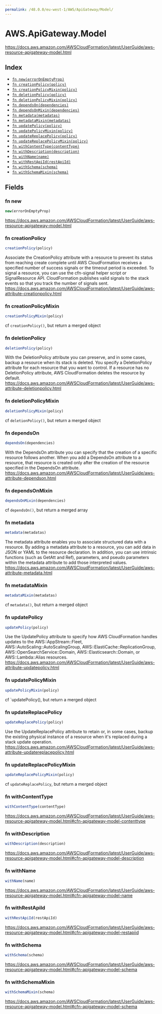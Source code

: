 ```yaml
---
permalink: /48.0.0/eu-west-1/AWS/ApiGateway/Model/
---
```


# AWS.ApiGateway.Model

https://docs.aws.amazon.com/AWSCloudFormation/latest/UserGuide/aws-resource-apigateway-model.html

## Index

* [`fn new(errorOnEmptyProp)`](#fn-new)
* [`fn creationPolicy(policy)`](#fn-creationpolicy)
* [`fn creationPolicyMixin(policy)`](#fn-creationpolicymixin)
* [`fn deletionPolicy(policy)`](#fn-deletionpolicy)
* [`fn deletionPolicyMixin(policy)`](#fn-deletionpolicymixin)
* [`fn dependsOn(dependencies)`](#fn-dependson)
* [`fn dependsOnMixin(dependencies)`](#fn-dependsonmixin)
* [`fn metadata(metadatas)`](#fn-metadata)
* [`fn metadataMixin(metadatas)`](#fn-metadatamixin)
* [`fn updatePolicy(policy)`](#fn-updatepolicy)
* [`fn updatePolicyMixin(policy)`](#fn-updatepolicymixin)
* [`fn updateReplacePolicy(policy)`](#fn-updatereplacepolicy)
* [`fn updateReplacePolicyMixin(policy)`](#fn-updatereplacepolicymixin)
* [`fn withContentType(contentType)`](#fn-withcontenttype)
* [`fn withDescription(description)`](#fn-withdescription)
* [`fn withName(name)`](#fn-withname)
* [`fn withRestApiId(restApiId)`](#fn-withrestapiid)
* [`fn withSchema(schema)`](#fn-withschema)
* [`fn withSchemaMixin(schema)`](#fn-withschemamixin)

## Fields

### fn new

```ts
new(errorOnEmptyProp)
```

https://docs.aws.amazon.com/AWSCloudFormation/latest/UserGuide/aws-resource-apigateway-model.html

### fn creationPolicy

```ts
creationPolicy(policy)
```

Associate the CreationPolicy attribute with a resource to prevent its status from reaching create complete until AWS CloudFormation receives a specified number of success signals or the timeout period is exceeded. To signal a resource, you can use the cfn-signal helper script or SignalResource API. CloudFormation publishes valid signals to the stack events so that you track the number of signals sent. 
https://docs.aws.amazon.com/AWSCloudFormation/latest/UserGuide/aws-attribute-creationpolicy.html

### fn creationPolicyMixin

```ts
creationPolicyMixin(policy)
```

cf `creationPolicy()`, but return a merged object

### fn deletionPolicy

```ts
deletionPolicy(policy)
```

With the DeletionPolicy attribute you can preserve, and in some cases, backup a resource when its stack is deleted. You specify a DeletionPolicy attribute for each resource that you want to control. If a resource has no DeletionPolicy attribute, AWS CloudFormation deletes the resource by default. 
https://docs.aws.amazon.com/AWSCloudFormation/latest/UserGuide/aws-attribute-deletionpolicy.html

### fn deletionPolicyMixin

```ts
deletionPolicyMixin(policy)
```

cf `deletionPolicy()`, but return a merged object

### fn dependsOn

```ts
dependsOn(dependencies)
```

With the DependsOn attribute you can specify that the creation of a specific resource follows another. When you add a DependsOn attribute to a resource, that resource is created only after the creation of the resource specified in the DependsOn attribute. 
https://docs.aws.amazon.com/AWSCloudFormation/latest/UserGuide/aws-attribute-dependson.html

### fn dependsOnMixin

```ts
dependsOnMixin(dependencies)
```

cf `dependsOn()`, but return a merged array

### fn metadata

```ts
metadata(metadatas)
```

The metadata attribute enables you to associate structured data with a resource. By adding a metadata attribute to a resource, you can add data in JSON or YAML to the resource declaration. In addition, you can use intrinsic functions (such as GetAtt and Ref), parameters, and pseudo parameters within the metadata attribute to add those interpreted values. 
https://docs.aws.amazon.com/AWSCloudFormation/latest/UserGuide/aws-attribute-metadata.html

### fn metadataMixin

```ts
metadataMixin(metadatas)
```

cf `metadata()`, but return a merged object

### fn updatePolicy

```ts
updatePolicy(policy)
```

Use the UpdatePolicy attribute to specify how AWS CloudFormation handles updates to the AWS::AppStream::Fleet, AWS::AutoScaling::AutoScalingGroup, AWS::ElastiCache::ReplicationGroup, AWS::OpenSearchService::Domain, AWS::Elasticsearch::Domain, or AWS::Lambda::Alias resources. 
https://docs.aws.amazon.com/AWSCloudFormation/latest/UserGuide/aws-attribute-updatepolicy.html

### fn updatePolicyMixin

```ts
updatePolicyMixin(policy)
```

cf `updatePolicy(), but return a merged object

### fn updateReplacePolicy

```ts
updateReplacePolicy(policy)
```

Use the UpdateReplacePolicy attribute to retain or, in some cases, backup the existing physical instance of a resource when it's replaced during a stack update operation. 
https://docs.aws.amazon.com/AWSCloudFormation/latest/UserGuide/aws-attribute-updatereplacepolicy.html

### fn updateReplacePolicyMixin

```ts
updateReplacePolicyMixin(policy)
```

cf `updateReplacePolicy`, but return a merged object

### fn withContentType

```ts
withContentType(contentType)
```

https://docs.aws.amazon.com/AWSCloudFormation/latest/UserGuide/aws-resource-apigateway-model.html#cfn-apigateway-model-contenttype

### fn withDescription

```ts
withDescription(description)
```

https://docs.aws.amazon.com/AWSCloudFormation/latest/UserGuide/aws-resource-apigateway-model.html#cfn-apigateway-model-description

### fn withName

```ts
withName(name)
```

https://docs.aws.amazon.com/AWSCloudFormation/latest/UserGuide/aws-resource-apigateway-model.html#cfn-apigateway-model-name

### fn withRestApiId

```ts
withRestApiId(restApiId)
```

https://docs.aws.amazon.com/AWSCloudFormation/latest/UserGuide/aws-resource-apigateway-model.html#cfn-apigateway-model-restapiid

### fn withSchema

```ts
withSchema(schema)
```

https://docs.aws.amazon.com/AWSCloudFormation/latest/UserGuide/aws-resource-apigateway-model.html#cfn-apigateway-model-schema

### fn withSchemaMixin

```ts
withSchemaMixin(schema)
```

https://docs.aws.amazon.com/AWSCloudFormation/latest/UserGuide/aws-resource-apigateway-model.html#cfn-apigateway-model-schema